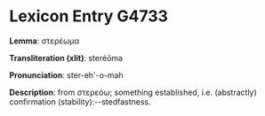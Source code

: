 # Lexicon Entry G4733

**Lemma**: στερέωμα

**Transliteration (xlit)**: steréōma

**Pronunciation**: ster-eh'-o-mah

**Description**:
from στερεόω; something established, i.e. (abstractly) confirmation (stability):--stedfastness.
